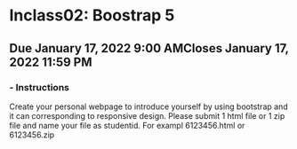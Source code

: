 # Inclass02: Boostrap 5
## Due January 17, 2022 9:00 AMCloses January 17, 2022 11:59 PM
### - Instructions
Create your personal webpage to introduce yourself by using bootstrap and it can corresponding to responsive design.
Please submit 1 html file or 1 zip file and name your file as studentid. For exampl 6123456.html or 6123456.zip